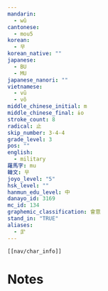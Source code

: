 ```yaml
---
mandarin:
  - wǔ
cantonese:
  - mou5
korean:
  - 무
korean_native: ""
japanese:
  - BU
  - MU
japanese_nanori: ""
vietnamese:
  - vũ
  - võ
middle_chinese_initial: m
middle_chinese_final: ɨo
stroke_count: 8
radical: 止
skip_number: 3-4-4
grade_level: 3
pos: ""
english:
  - military
羅馬字: mu
韓文: 무
joyo_level: "5"
hsk_level: ""
hanmun_edu_level: 中
danayo_id: 3169
mc_id: 134
graphemic_classification: 會意
stand_in: "TRUE"
aliases:
  - 㱐
---
```

```meta-bind-embed
[[nav/char_info]]
```

# Notes
